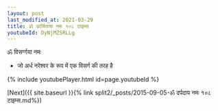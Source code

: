```yaml
---
layout: post
last_modified_at: 2021-03-29
title: ॐ ऊर्जिताया नमः १०८ टाइम्स
youtubeId: DyNjMZSRLLg
---
```

 
 
 ॐ विसर्ग्गया नमः  
 
 -  जो अर्ध नरेश्वर के रूप में एक विसर्ग की तरह है 
 
  
 
  
 
 
 
 
 
 


{% include youtubePlayer.html id=page.youtubeId %}
 
[Next]({{ site.baseurl }}{% link  split2/_posts/2015-09-05-ॐ दर्पदाय नमः १०८ टाइम्स.md%})
 
